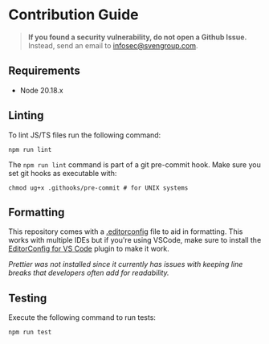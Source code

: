 # Contribution Guide

> **If you found a security vulnerability, do not open a Github Issue.** Instead, send an email to [infosec@svengroup.com](mailto:infosec@svengroup.com).

## Requirements

- Node 20.18.x

## Linting

To lint JS/TS files run the following command:

```shell
npm run lint
```

The `npm run lint` command is part of a git pre-commit hook. Make sure you set git hooks as executable with:

```shell
chmod ug+x .githooks/pre-commit # for UNIX systems
```

## Formatting

This repository comes with a [.editorconfig](./.editorconfig) file to aid in formatting. This works with multiple IDEs but if you're using VSCode, make sure to install the [EditorConfig for VS Code](https://marketplace.visualstudio.com/items?itemName=EditorConfig.EditorConfig) plugin to make it work.

*Prettier was not installed since it currently has issues with keeping line breaks that developers often add for readability.*

## Testing

Execute the following command to run tests:

``` shell
npm run test
```
